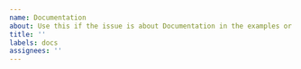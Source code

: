 ```yaml
---
name: Documentation
about: Use this if the issue is about Documentation in the examples or repository
title: ''
labels: docs
assignees: ''
---
```


<!--
## What to include in your Issue

- Make sure you read [Mastering-Markdown](https://guides.github.com/features/mastering-markdown/)

- If it is about missing documentation, please add which feature (when possible add an code link)
- If it is about somthing different, please provide all information that could be useful
-->
